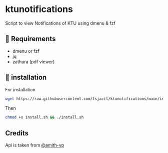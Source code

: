 # ktunotifications
Script to view Notifications of KTU using dmenu & fzf 

📎 Requirements
--
- dmenu or fzf
- jq
- zathura (pdf viewer)

🚀 installation 
--
For installation 
```sh
wget https://raw.githubusercontent.com/tsjazil/ktunotifications/main/install.sh
```
Then 
```sh
chmod +x install.sh && ./install.sh
```
Credits
--
Api is taken from [@amith-vp](https://github.com/amith-vp/ktunotificationapi)

